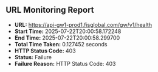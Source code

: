 ## URL Monitoring Report

- **URL:** https://api-gw1-prod1.fisglobal.com/gw/v1/health
- **Start Time:** 2025-07-22T20:00:58.172248
- **End Time:** 2025-07-22T20:00:58.299700
- **Total Time Taken:** 0.127452 seconds
- **HTTP Status Code:** 403
- **Status:** Failure
- **Failure Reason:** HTTP Status Code: 403
